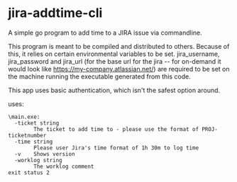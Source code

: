 # jira-addtime-cli
A simple go program to add time to a JIRA issue via commandline.

This program is meant to be compiled and distributed to others. Because of this, it relies on certain environmental variables to be set. jira_username, jira_password and jira_url (for the base url for the jira -- for on-demand it would look like https://my-company.atlassian.net/) are required to be set on the machine running the executable generated from this code.

This app uses basic authentication, which isn't the safest option around.

uses:
```
\main.exe:
  -ticket string
        The ticket to add time to - please use the format of PROJ-ticketnumber
  -time string
        Please user Jira's time format of 1h 30m to log time
  -v    Shows version
  -worklog string
        The worklog comment
exit status 2
```
